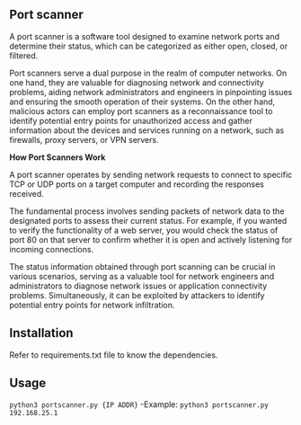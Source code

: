 ## Port scanner
A port scanner is a software tool designed to examine network ports and determine their status, which can be categorized as either open, closed, or filtered.

Port scanners serve a dual purpose in the realm of computer networks. On one hand, they are valuable for diagnosing network and connectivity problems, aiding network administrators and engineers in pinpointing issues and ensuring the smooth operation of their systems. On the other hand, malicious actors can employ port scanners as a reconnaissance tool to identify potential entry points for unauthorized access and gather information about the devices and services running on a network, such as firewalls, proxy servers, or VPN servers.

**How Port Scanners Work**

A port scanner operates by sending network requests to connect to specific TCP or UDP ports on a target computer and recording the responses received.

The fundamental process involves sending packets of network data to the designated ports to assess their current status. For example, if you wanted to verify the functionality of a web server, you would check the status of port 80 on that server to confirm whether it is open and actively listening for incoming connections.

The status information obtained through port scanning can be crucial in various scenarios, serving as a valuable tool for network engineers and administrators to diagnose network issues or application connectivity problems. Simultaneously, it can be exploited by attackers to identify potential entry points for network infiltration.
## Installation
Refer to requirements.txt file to know the dependencies.

## Usage
` python3 portscanner.py {IP ADDR} `
-Example: ` python3 portscanner.py 192.168.25.1 `
